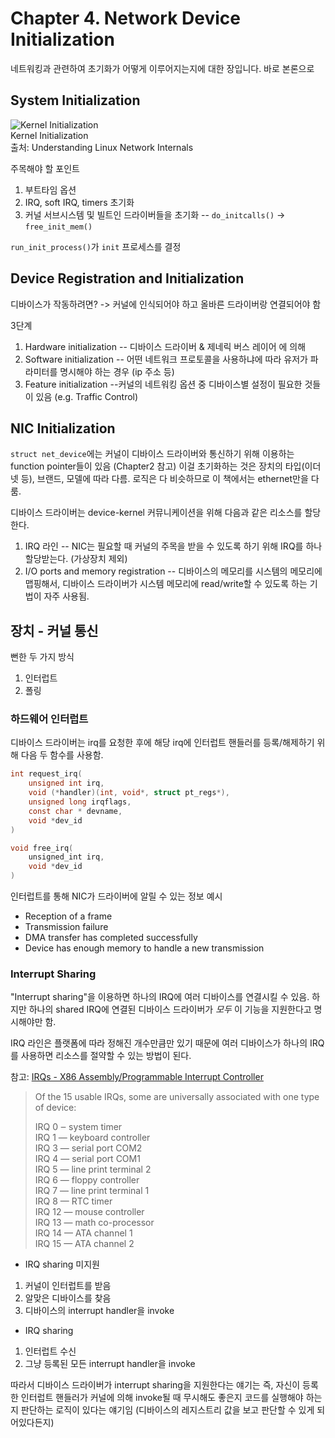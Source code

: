 # Chapter 4. Network Device Initialization

네트워킹과 관련하여 초기화가 어떻게 이루어지는지에 대한 장입니다. 바로 본론으로

## System Initialization

![Kernel Initialization](https://www.safaribooksonline.com/library/view/understanding-linux-network/0596002556/httpatomoreillycomsourceoreillyimages31881.png)  
Kernel Initialization  
출처: Understanding Linux Network Internals

주목해야 할 포인트
1. 부트타임 옵션
2. IRQ, soft IRQ, timers 초기화
3. 커널 서브시스템 및 빌트인 드라이버들을 초기화 -- `do_initcalls()` -> `free_init_mem()`

`run_init_process()`가 `init` 프로세스를 결정

## Device Registration and Initialization

디바이스가 작동하려면? -> 커널에 인식되어야 하고 올바른 드라이버랑 연결되어야 함

3단계
1. Hardware initialization -- 디바이스 드라이버 & 제네릭 버스 레이어 에 의해
2. Software initialization -- 어떤 네트워크 프로토콜을 사용하냐에 따라 유저가 파라미터를 명시해야 하는 경우 (ip 주소 등)
3. Feature initialization --커널의 네트워킹 옵션 중 디바이스별 설정이 필요한 것들이 있음 (e.g. Traffic Control)



## NIC Initialization

`struct net_device`에는 커널이 디바이스 드라이버와 통신하기 위해 이용하는 function pointer들이 있음 (Chapter2 참고) 이걸 초기화하는 것은 장치의 타입(이더넷 등), 브랜드, 모델에 따라 다름. 로직은 다 비슷하므로 이 책에서는 ethernet만을 다룸.

디바이스 드라이버는 device-kernel 커뮤니케이션을 위해 다음과 같은 리소스를 할당한다.
1. IRQ 라인 -- NIC는 필요할 때 커널의 주목을 받을 수 있도록 하기 위해 IRQ를 하나 할당받는다. (가상장치 제외)
2. I/O ports and memory registration -- 디바이스의 메모리를 시스템의 메모리에 맵핑해서, 디바이스 드라이버가 시스템 메모리에 read/write할 수 있도록 하는 기법이 자주 사용됨.

## 장치 - 커널 통신

뻔한 두 가지 방식
1. 인터럽트
2. 폴링

### 하드웨어 인터럽트

디바이스 드라이버는 irq를 요청한 후에 해당 irq에 인터럽트 핸들러를 등록/해제하기 위해 다음 두 함수를 사용함.

```c
int request_irq(
    unsigned int irq,
    void (*handler)(int, void*, struct pt_regs*),
    unsigned long irqflags,
    const char * devname,
    void *dev_id
)

void free_irq(
    unsigned_int irq,
    void *dev_id
)
```

인터럽트를 통해 NIC가 드라이버에 알릴 수 있는 정보 예시
* Reception of a frame
* Transmission failure
* DMA transfer has completed successfully
* Device has enough memory to handle a new transmission


### Interrupt Sharing

"Interrupt sharing"을 이용하면 하나의 IRQ에 여러 디바이스를 연결시킬 수 있음. 하지만 하나의 shared IRQ에 연결된 디바이스 드라이버가 *모두* 이 기능을 지원한다고 명시해야만 함.

IRQ 라인은 플랫폼에 따라 정해진 개수만큼만 있기 때문에 여러 디바이스가 하나의 IRQ를 사용하면 리소스를 절약할 수 있는 방법이 된다.

참고: [IRQs - X86 Assembly/Programmable Interrupt Controller](https://en.wikibooks.org/wiki/X86_Assembly/Programmable_Interrupt_Controller#IRQs)

> Of the 15 usable IRQs, some are universally associated with one type of device:
>
> IRQ 0 ‒ system timer  
> IRQ 1 — keyboard controller  
> IRQ 3 — serial port COM2  
> IRQ 4 — serial port COM1  
> IRQ 5 — line print terminal 2  
> IRQ 6 — floppy controller  
> IRQ 7 — line print terminal 1  
> IRQ 8 — RTC timer  
> IRQ 12 — mouse controller  
> IRQ 13 — math co-processor  
> IRQ 14 — ATA channel 1  
> IRQ 15 — ATA channel 2

* IRQ sharing 미지원
1. 커널이 인터럽트를 받음
2. 알맞은 디바이스를 찾음
3. 디바이스의 interrupt handler을 invoke
* IRQ sharing
1. 인터럽트 수신
2. 그냥 등록된 모든 interrupt handler을 invoke

따라서 디바이스 드라이버가 interrupt sharing을 지원한다는 얘기는 즉, 자신이 등록한 인터럽트 핸들러가 커널에 의해 invoke될 때 무시해도 좋은지 코드를 실행해야 하는지 판단하는 로직이 있다는 얘기임 (디바이스의 레지스트리 값을 보고 판단할 수 있게 되어있다든지)


